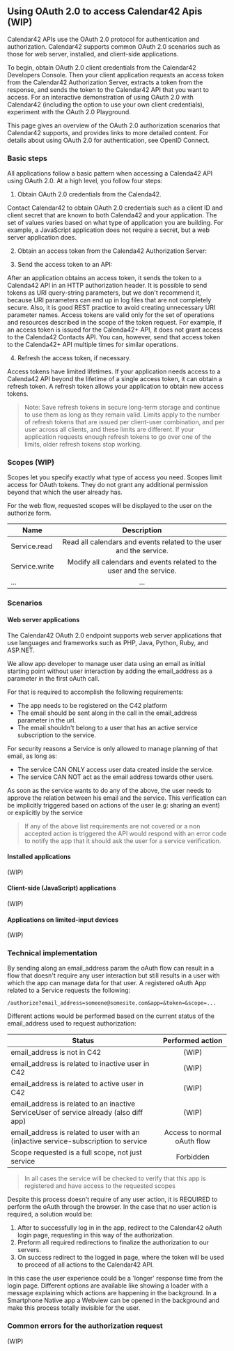 ## Using OAuth 2.0 to access Calendar42 Apis (WIP)

Calendar42 APIs use the OAuth 2.0 protocol for authentication and authorization. Calendar42 supports common OAuth 2.0 scenarios such as those for web server, installed, and client-side applications.

To begin, obtain OAuth 2.0 client credentials from the Calendar42 Developers Console. Then your client application requests an access token from the Calendar42 Authorization Server, extracts a token from the response, and sends the token to the Calendar42 API that you want to access. For an interactive demonstration of using OAuth 2.0 with Calendar42 (including the option to use your own client credentials), experiment with the OAuth 2.0 Playground.

This page gives an overview of the OAuth 2.0 authorization scenarios that Calendar42 supports, and provides links to more detailed content. For details about using OAuth 2.0 for authentication, see OpenID Connect.

### Basic steps

All applications follow a basic pattern when accessing a Calenda42 API using OAuth 2.0. At a high level, you follow four steps:

1. Obtain OAuth 2.0 credentials from the Calenda42.

  Contact Calendar42 to obtain OAuth 2.0 credentials such as a client ID and client secret that are known to both Calenda42 and your application. The set of values varies based on what type of application you are building. For example, a JavaScript application does not require a secret, but a web server application does.

2. Obtain an access token from the Calenda42 Authorization Server:

3. Send the access token to an API:

  After an application obtains an access token, it sends the token to a Calenda42 API in an HTTP authorization header. It is possible to send tokens as URI query-string parameters, but we don't recommend it, because URI parameters can end up in log files that are not completely secure. Also, it is good REST practice to avoid creating unnecessary URI parameter names.
  Access tokens are valid only for the set of operations and resources described in the scope of the token request. For example, if an access token is issued for the Calenda42+ API, it does not grant access to the Calenda42 Contacts API. You can, however, send that access token to the Calenda42+ API multiple times for similar operations.

4. Refresh the access token, if necessary.

  Access tokens have limited lifetimes. If your application needs access to a Calenda42 API beyond the lifetime of a single access token, it can obtain a refresh token. A refresh token allows your application to obtain new access tokens.

> Note: Save refresh tokens in secure long-term storage and continue to use them as long as they remain valid. Limits apply to the number of refresh tokens that are issued per client-user combination, and per user across all clients, and these limits are different. If your application requests enough refresh tokens to go over one of the limits, older refresh tokens stop working.

### Scopes (WIP)

Scopes let you specify exactly what type of access you need. Scopes limit access for OAuth tokens. They do not grant any additional permission beyond that which the user already has.

For the web flow, requested scopes will be displayed to the user on the authorize form.

| Name        | Description|
| ------------- |:---------:|
| Service.read      | Read all calendars and events related to the user and the service. |
| Service.write      | Modify all calendars and events related to the user and the service. |
| ...      | ... |


### Scenarios

#### Web server applications

The Calendar42 OAuth 2.0 endpoint supports web server applications that use languages and frameworks such as PHP, Java, Python, Ruby, and ASP.NET.

We allow app developer to manage user data using an email as initial starting point without user interaction by adding the email_address as a parameter in the first oAuth call.

For that is required to accomplish the following requirements:

* The app needs to be registered on the C42 platform
* The email should be sent along in the call in the email_address parameter in the url.
* The email shouldn't belong to a user that has an active service subscription to the service.

For security reasons a Service is only allowed to manage planning of that email, as long as:

* The service CAN ONLY access user data created inside the service.
* The service CAN NOT act as the email address towards other users.

As soon as the service wants to do any of the above, the user needs to approve the relation between his email and the service. This verification can be implicitly triggered based on actions of the user (e.g: sharing an event) or explicitly by the service

> If any of the above list requirements are not covered or a non accepted action is triggered the API would respond with an error code to notify the app that it should ask the user for a service verification.

#### Installed applications

(WIP)

#### Client-side (JavaScript) applications

(WIP)

#### Applications on limited-input devices

(WIP)

### Technical implementation

By sending along an email_address param the oAuth flow can result in a flow that doesn't require any user interaction but still results in a user with which the app can manage data for that user.
A registered oAuth App related to a Service requests the following:

```
/authorize?email_address=someone@somesite.com&app=&token=&scope=...
```

Different actions would be performed based on the current status of the email_address used to request authorization:

| Status         | Performed action |
| ------------- |:---------:|
| email_address is not in C42 | (WIP) |
| email_address is related to inactive user in C42 | (WIP) |
| email_address is related to active user in C42 | (WIP) |
| email_address is related to an inactive ServiceUser of service already (also diff app)    | (WIP) |
| email_address is related to user with an (in)active service-subscription to service         | Access to normal oAuth flow |
| Scope requested is a full scope, not just service                                            | Forbidden |

> In all cases the service will be checked to verify that this app is registered and have access to the requested scopes

Despite this process doesn't require of any user action, it is REQUIRED to perform the oAuth through the browser.
In the case that no user action is required, a solution would be:

1. After to successfully log in in the app, redirect to the Calendar42 oAuth login page, requesting in this way of the authorization.
1. Preform all required redirections to finalize the authorization to our servers.
1. On success redirect to the logged in page, where the token will be used to proceed of all actions to the Calendar42 API.

In this case the user experience could be a 'longer' response time from the login page.
Different options are available like showing a loader with a message explaining which actions are happening in the background.
In a Smartphone Native app a Webview can be opened in the background and make this process totally invisible for the user.

### Common errors for the authorization request

(WIP)
